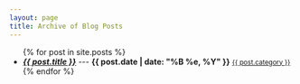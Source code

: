 ```yaml
---
layout: page
title: Archive of Blog Posts
---
```


<section>
<ul>
  {% for post in site.posts %}
  <li>
  <i><a href="{{site.baseurl}}{{post.url}}"><strong>{{ post.title }}</strong></a></i> --- <strong>{{ post.date | date: "%B %e, %Y" }}</strong> <small><a class="category" href="{{site.baseurl}}/categories/{{ post.category | downcase }}.html">{{ post.category }}</a></small>
  </li>
  {% endfor %}
</ul>
</section>
